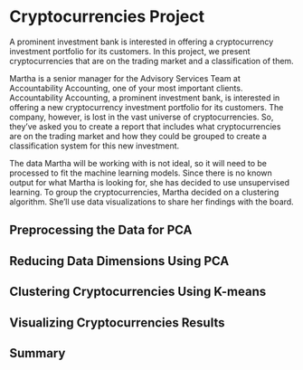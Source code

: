 # Cryptocurrencies Project

A prominent investment bank is interested in offering a cryptocurrency investment portfolio for its customers.  In this project, we present cryptocurrencies that are on the trading market and a classification of them.


Martha is a senior manager for the Advisory Services Team at Accountability Accounting, one of your most important clients. Accountability Accounting, a prominent investment bank, is interested in offering a new cryptocurrency investment portfolio for its customers. The company, however, is lost in the vast universe of cryptocurrencies. So, they’ve asked you to create a report that includes what cryptocurrencies are on the trading market and how they could be grouped to create a classification system for this new investment.

The data Martha will be working with is not ideal, so it will need to be processed to fit the machine learning models. Since there is no known output for what Martha is looking for, she has decided to use unsupervised learning. To group the cryptocurrencies, Martha decided on a clustering algorithm. She’ll use data visualizations to share her findings with the board.

## Preprocessing the Data for PCA

## Reducing Data Dimensions Using PCA

## Clustering Cryptocurrencies Using K-means 

## Visualizing Cryptocurrencies Results

## Summary